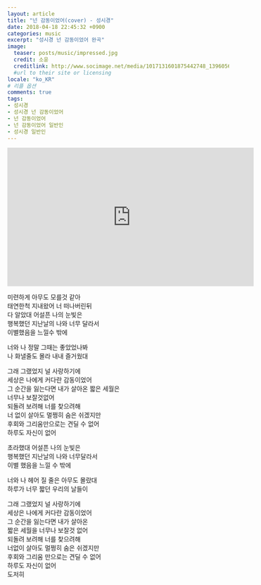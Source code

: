 ```yaml
---
layout: article
title: "넌 감동이었어(cover) - 성시경"
date: 2018-04-18 22:45:32 +0900
categories: music
excerpt: "성시경 넌 감동이었어 완곡"
image:
  teaser: posts/music/impressed.jpg
  credit: 소윤
  creditlink: http://www.socimage.net/media/1017131601875442748_1396056798
  #url to their site or licensing
locale: "ko_KR"
# 리플 옵션
comments: true
tags:
- 성시경
- 성시경 넌 감동이었어
- 넌 감동이었어
- 넌 감동이었어 일반인
- 성시경 일반인
---
```


<iframe width="560" height="315" src="https://www.youtube.com/embed/3JYtyy-pYd0" frameborder="0" allow="autoplay; encrypted-media" allowfullscreen></iframe>

미련하게 아무도 모를것 같아<br>
태연한척 지내왔어 너 떠나버린뒤<br>
다 알았대 어설픈 나의 눈빛은<br>
행복했던 지난날의 나와 너무 달라서<br>
이별했음을 느낄수 밖에<br>

너와 나 정말 그때는 좋았었나봐<br>
나 화낼줄도 몰라 내내 즐거웠대<br>

그래 그랬었지 널 사랑하기에<br>
세상은 나에게 커다란 감동이었어<br>
그 순간을 잃는다면 내가 살아온 짧은 세월은<br>
너무나 보잘것없어<br>
되돌려 보려해 너를 찾으려해<br>
너 없이 살아도 멀쩡히 숨은 쉬겠지만<br>
후회와 그리움만으로는 견딜 수 없어<br>
하루도 자신이 없어<br>

초라했대 어설픈 나의 눈빛은<br>
행복했던 지난날의 나와 너무달라서<br>
이별 했음을 느낄 수 밖에<br>

너와 나 헤어 질 줄은 아무도 몰랐대<br>
하루가 너무 짧던 우리의 날들이<br>

그래 그랬었지 널 사랑하기에<br>
세상은 나에게 커다란 감동이었어<br>
그 순간을 잃는다면 내가 살아온<br>
짧은 세월을 너무나 보잘것 없어<br>
되돌려 보려해 너를 찾으려해<br>
너없이 살아도 멀쩡히 숨은 쉬겠지만<br>
후회와 그리움 만으로는 견딜 수 없어<br>
하루도 자신이 없어<br>
도저히
